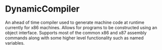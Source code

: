DynamicCompiler
===============

An ahead of time compiler used to generate machine code at runtime currently for x86 machines. Allows for programs to be constructed using an object interface. Supports most of the common x86 and x87 assembly commands along with some higher level functionality such as named variables.

